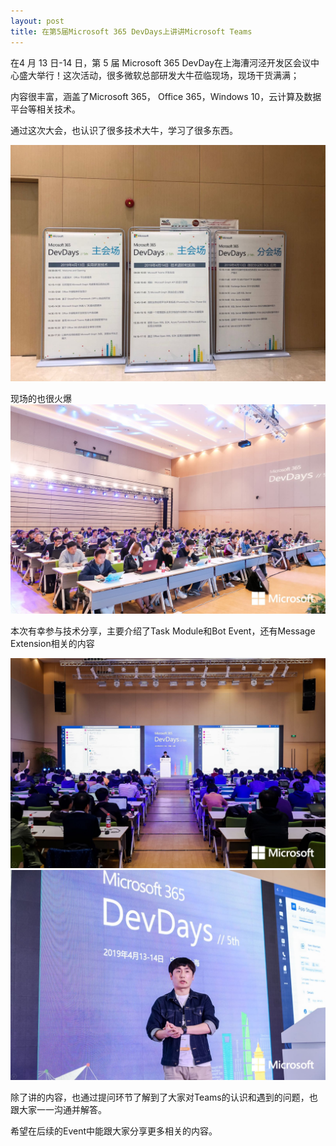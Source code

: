 ```yaml
---
layout: post
title: 在第5届Microsoft 365 DevDays上讲讲Microsoft Teams
---
```


在4 月 13 日-14 日，第 5 届 Microsoft 365 DevDay在上海漕河泾开发区会议中心盛大举行！这次活动，很多微软总部研发大牛莅临现场，现场干货满满；

内容很丰富，涵盖了Microsoft 365， Office 365，Windows 10，云计算及数据平台等相关技术。

通过这次大会，也认识了很多技术大牛，学习了很多东西。

![session list](../images/20190416/session-list.jpg)

现场的也很火爆
![ConsentPrompt](../images/20190416/p2.jpg)

本次有幸参与技术分享，主要介绍了Task Module和Bot Event，还有Message Extension相关的内容

![ConsentPrompt](../images/20190416/p1.jpg)
![ConsentPrompt](../images/20190416/p3.jpg)

除了讲的内容，也通过提问环节了解到了大家对Teams的认识和遇到的问题，也跟大家一一沟通并解答。

希望在后续的Event中能跟大家分享更多相关的内容。